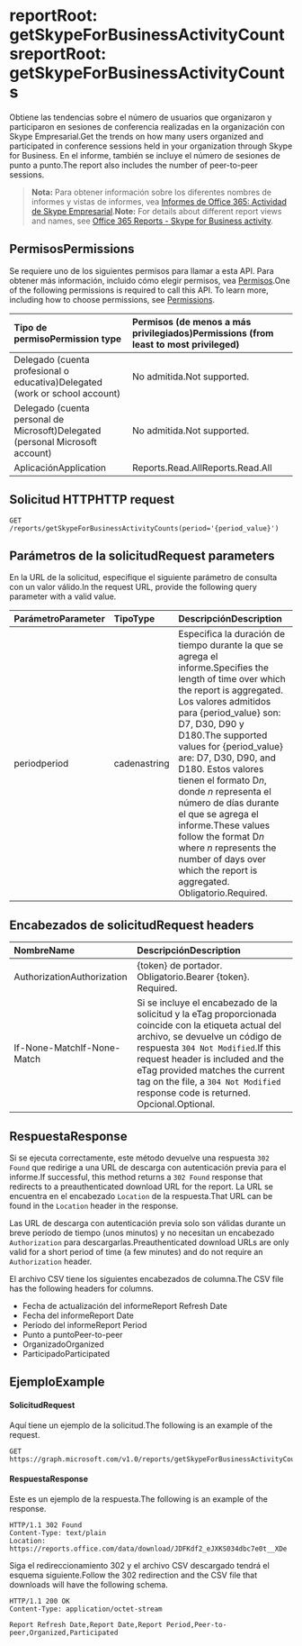 # <a name="reportroot-getskypeforbusinessactivitycounts"></a><span data-ttu-id="12fd9-101">reportRoot: getSkypeForBusinessActivityCounts</span><span class="sxs-lookup"><span data-stu-id="12fd9-101">reportRoot: getSkypeForBusinessActivityCounts</span></span>

<span data-ttu-id="12fd9-102">Obtiene las tendencias sobre el número de usuarios que organizaron y participaron en sesiones de conferencia realizadas en la organización con Skype Empresarial.</span><span class="sxs-lookup"><span data-stu-id="12fd9-102">Get the trends on how many users organized and participated in conference sessions held in your organization through Skype for Business.</span></span> <span data-ttu-id="12fd9-103">En el informe, también se incluye el número de sesiones de punto a punto.</span><span class="sxs-lookup"><span data-stu-id="12fd9-103">The report also includes the number of peer-to-peer sessions.</span></span>

> <span data-ttu-id="12fd9-104">**Nota:** Para obtener información sobre los diferentes nombres de informes y vistas de informes, vea [Informes de Office 365: Actividad de Skype Empresarial](https://support.office.com/client/Skype-for-Business-Online-activity-8cbe2eb2-1194-4fd7-b1ee-9f9287c82424).</span><span class="sxs-lookup"><span data-stu-id="12fd9-104">**Note:** For details about different report views and names, see [Office 365 Reports - Skype for Business activity](https://support.office.com/client/Skype-for-Business-Online-activity-8cbe2eb2-1194-4fd7-b1ee-9f9287c82424).</span></span>

## <a name="permissions"></a><span data-ttu-id="12fd9-105">Permisos</span><span class="sxs-lookup"><span data-stu-id="12fd9-105">Permissions</span></span>

<span data-ttu-id="12fd9-p102">Se requiere uno de los siguientes permisos para llamar a esta API. Para obtener más información, incluido cómo elegir permisos, vea [Permisos](../../../concepts/permissions_reference.md).</span><span class="sxs-lookup"><span data-stu-id="12fd9-p102">One of the following permissions is required to call this API. To learn more, including how to choose permissions, see [Permissions](../../../concepts/permissions_reference.md).</span></span>

| <span data-ttu-id="12fd9-108">Tipo de permiso</span><span class="sxs-lookup"><span data-stu-id="12fd9-108">Permission type</span></span>                        | <span data-ttu-id="12fd9-109">Permisos (de menos a más privilegiados)</span><span class="sxs-lookup"><span data-stu-id="12fd9-109">Permissions (from least to most privileged)</span></span> |
| :------------------------------------- | :--------------------------------------- |
| <span data-ttu-id="12fd9-110">Delegado (cuenta profesional o educativa)</span><span class="sxs-lookup"><span data-stu-id="12fd9-110">Delegated (work or school account)</span></span>     | <span data-ttu-id="12fd9-111">No admitida.</span><span class="sxs-lookup"><span data-stu-id="12fd9-111">Not supported.</span></span>                           |
| <span data-ttu-id="12fd9-112">Delegado (cuenta personal de Microsoft)</span><span class="sxs-lookup"><span data-stu-id="12fd9-112">Delegated (personal Microsoft account)</span></span> | <span data-ttu-id="12fd9-113">No admitida.</span><span class="sxs-lookup"><span data-stu-id="12fd9-113">Not supported.</span></span>                           |
| <span data-ttu-id="12fd9-114">Aplicación</span><span class="sxs-lookup"><span data-stu-id="12fd9-114">Application</span></span>                            | <span data-ttu-id="12fd9-115">Reports.Read.All</span><span class="sxs-lookup"><span data-stu-id="12fd9-115">Reports.Read.All</span></span>                         |

## <a name="http-request"></a><span data-ttu-id="12fd9-116">Solicitud HTTP</span><span class="sxs-lookup"><span data-stu-id="12fd9-116">HTTP request</span></span>

<!-- { "blockType": "ignored" } --> 

```http
GET /reports/getSkypeForBusinessActivityCounts(period='{period_value}')
```

## <a name="request-parameters"></a><span data-ttu-id="12fd9-117">Parámetros de la solicitud</span><span class="sxs-lookup"><span data-stu-id="12fd9-117">Request parameters</span></span>

<span data-ttu-id="12fd9-118">En la URL de la solicitud, especifique el siguiente parámetro de consulta con un valor válido.</span><span class="sxs-lookup"><span data-stu-id="12fd9-118">In the request URL, provide the following query parameter with a valid value.</span></span>

| <span data-ttu-id="12fd9-119">Parámetro</span><span class="sxs-lookup"><span data-stu-id="12fd9-119">Parameter</span></span> | <span data-ttu-id="12fd9-120">Tipo</span><span class="sxs-lookup"><span data-stu-id="12fd9-120">Type</span></span>   | <span data-ttu-id="12fd9-121">Descripción</span><span class="sxs-lookup"><span data-stu-id="12fd9-121">Description</span></span>                              |
| :-------- | :----- | :--------------------------------------- |
| <span data-ttu-id="12fd9-122">period</span><span class="sxs-lookup"><span data-stu-id="12fd9-122">period</span></span>    | <span data-ttu-id="12fd9-123">cadena</span><span class="sxs-lookup"><span data-stu-id="12fd9-123">string</span></span> | <span data-ttu-id="12fd9-124">Especifica la duración de tiempo durante la que se agrega el informe.</span><span class="sxs-lookup"><span data-stu-id="12fd9-124">Specifies the length of time over which the report is aggregated.</span></span> <span data-ttu-id="12fd9-125">Los valores admitidos para {period_value} son: D7, D30, D90 y D180.</span><span class="sxs-lookup"><span data-stu-id="12fd9-125">The supported values for {period_value} are: D7, D30, D90, and D180.</span></span> <span data-ttu-id="12fd9-126">Estos valores tienen el formato D*n*, donde *n* representa el número de días durante el que se agrega el informe.</span><span class="sxs-lookup"><span data-stu-id="12fd9-126">These values follow the format D*n* where *n* represents the number of days over which the report is aggregated.</span></span> <span data-ttu-id="12fd9-127">Obligatorio.</span><span class="sxs-lookup"><span data-stu-id="12fd9-127">Required.</span></span> |

## <a name="request-headers"></a><span data-ttu-id="12fd9-128">Encabezados de solicitud</span><span class="sxs-lookup"><span data-stu-id="12fd9-128">Request headers</span></span>

| <span data-ttu-id="12fd9-129">Nombre</span><span class="sxs-lookup"><span data-stu-id="12fd9-129">Name</span></span>          | <span data-ttu-id="12fd9-130">Descripción</span><span class="sxs-lookup"><span data-stu-id="12fd9-130">Description</span></span>               |
| :------------ | :------------------------ |
| <span data-ttu-id="12fd9-131">Authorization</span><span class="sxs-lookup"><span data-stu-id="12fd9-131">Authorization</span></span> | <span data-ttu-id="12fd9-p104">{token} de portador. Obligatorio.</span><span class="sxs-lookup"><span data-stu-id="12fd9-p104">Bearer {token}. Required.</span></span> |
| <span data-ttu-id="12fd9-134">If-None-Match</span><span class="sxs-lookup"><span data-stu-id="12fd9-134">If-None-Match</span></span> | <span data-ttu-id="12fd9-135">Si se incluye el encabezado de la solicitud y la eTag proporcionada coincide con la etiqueta actual del archivo, se devuelve un código de respuesta `304 Not Modified`.</span><span class="sxs-lookup"><span data-stu-id="12fd9-135">If this request header is included and the eTag provided matches the current tag on the file, a `304 Not Modified` response code is returned.</span></span> <span data-ttu-id="12fd9-136">Opcional.</span><span class="sxs-lookup"><span data-stu-id="12fd9-136">Optional.</span></span> |

## <a name="response"></a><span data-ttu-id="12fd9-137">Respuesta</span><span class="sxs-lookup"><span data-stu-id="12fd9-137">Response</span></span>

<span data-ttu-id="12fd9-138">Si se ejecuta correctamente, este método devuelve una respuesta `302 Found` que redirige a una URL de descarga con autenticación previa para el informe.</span><span class="sxs-lookup"><span data-stu-id="12fd9-138">If successful, this method returns a `302 Found` response that redirects to a preauthenticated download URL for the report.</span></span> <span data-ttu-id="12fd9-139">La URL se encuentra en el encabezado `Location` de la respuesta.</span><span class="sxs-lookup"><span data-stu-id="12fd9-139">That URL can be found in the `Location` header in the response.</span></span>

<span data-ttu-id="12fd9-140">Las URL de descarga con autenticación previa solo son válidas durante un breve período de tiempo (unos minutos) y no necesitan un encabezado `Authorization` para descargarlas.</span><span class="sxs-lookup"><span data-stu-id="12fd9-140">Preauthenticated download URLs are only valid for a short period of time (a few minutes) and do not require an `Authorization` header.</span></span>

<span data-ttu-id="12fd9-141">El archivo CSV tiene los siguientes encabezados de columna.</span><span class="sxs-lookup"><span data-stu-id="12fd9-141">The CSV file has the following headers for columns.</span></span>

- <span data-ttu-id="12fd9-142">Fecha de actualización del informe</span><span class="sxs-lookup"><span data-stu-id="12fd9-142">Report Refresh Date</span></span>
- <span data-ttu-id="12fd9-143">Fecha del informe</span><span class="sxs-lookup"><span data-stu-id="12fd9-143">Report Date</span></span>
- <span data-ttu-id="12fd9-144">Período del informe</span><span class="sxs-lookup"><span data-stu-id="12fd9-144">Report Period</span></span>
- <span data-ttu-id="12fd9-145">Punto a punto</span><span class="sxs-lookup"><span data-stu-id="12fd9-145">Peer-to-peer</span></span>
- <span data-ttu-id="12fd9-146">Organizado</span><span class="sxs-lookup"><span data-stu-id="12fd9-146">Organized</span></span>
- <span data-ttu-id="12fd9-147">Participado</span><span class="sxs-lookup"><span data-stu-id="12fd9-147">Participated</span></span>

## <a name="example"></a><span data-ttu-id="12fd9-148">Ejemplo</span><span class="sxs-lookup"><span data-stu-id="12fd9-148">Example</span></span>

#### <a name="request"></a><span data-ttu-id="12fd9-149">Solicitud</span><span class="sxs-lookup"><span data-stu-id="12fd9-149">Request</span></span>

<span data-ttu-id="12fd9-150">Aquí tiene un ejemplo de la solicitud.</span><span class="sxs-lookup"><span data-stu-id="12fd9-150">The following is an example of the request.</span></span>

<!-- {
  "blockType": "request",
  "name": "reportroot_getskypeforbusinessactivitycounts"
}-->

```http
GET https://graph.microsoft.com/v1.0/reports/getSkypeForBusinessActivityCounts(period='D7')
```

#### <a name="response"></a><span data-ttu-id="12fd9-151">Respuesta</span><span class="sxs-lookup"><span data-stu-id="12fd9-151">Response</span></span>

<span data-ttu-id="12fd9-152">Este es un ejemplo de la respuesta.</span><span class="sxs-lookup"><span data-stu-id="12fd9-152">The following is an example of the response.</span></span>

<!-- { "blockType": "ignored" } --> 

```http
HTTP/1.1 302 Found
Content-Type: text/plain
Location: https://reports.office.com/data/download/JDFKdf2_eJXKS034dbc7e0t__XDe
```

<span data-ttu-id="12fd9-153">Siga el redireccionamiento 302 y el archivo CSV descargado tendrá el esquema siguiente.</span><span class="sxs-lookup"><span data-stu-id="12fd9-153">Follow the 302 redirection and the CSV file that downloads will have the following schema.</span></span>

<!-- {
  "blockType": "response",
  "truncated": true,
  "@odata.type": "stream"
} -->

```http
HTTP/1.1 200 OK
Content-Type: application/octet-stream

Report Refresh Date,Report Date,Report Period,Peer-to-peer,Organized,Participated
```

